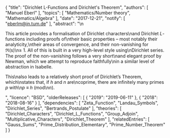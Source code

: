 {
    "title": "Dirichlet L-Functions and Dirichlet's Theorem",
    "authors": [
        "Manuel Eberl"
    ],
    "topics": [
        "Mathematics/Number theory",
        "Mathematics/Algebra"
    ],
    "date": "2017-12-21",
    "notify": [
        "eberlm@in.tum.de"
    ],
    "abstract": "\n<p>This article provides a formalisation of Dirichlet characters\nand Dirichlet <em>L</em>-functions including proofs of\ntheir basic properties &ndash; most notably their analyticity,\ntheir areas of convergence, and their non-vanishing for &Re;(s)\n&ge; 1. All of this is built in a very high-level style using\nDirichlet series. The proof of the non-vanishing follows a very short\nand elegant proof by Newman, which we attempt to reproduce faithfully\nin a similar level of abstraction in Isabelle.</p> <p>This\nalso leads to a relatively short proof of Dirichlet’s Theorem, which\nstates that, if <em>h</em> and <em>n</em> are\ncoprime, there are infinitely many primes <em>p</em> with\n<em>p</em> &equiv; <em>h</em> (mod\n<em>n</em>).</p>",
    "licence": "BSD",
    "olderReleases": [
        {
            "2019": "2019-06-11"
        },
        {
            "2018": "2018-08-16"
        }
    ],
    "dependencies": [
        "Zeta_Function",
        "Landau_Symbols",
        "Dirichlet_Series",
        "Bertrands_Postulate"
    ],
    "theories": [
        "Dirichlet_Characters",
        "Dirichlet_L_Functions",
        "Group_Adjoin",
        "Multiplicative_Characters",
        "Dirichlet_Theorem"
    ],
    "relatedEntries": [
        "Gauss_Sums",
        "Prime_Distribution_Elementary",
        "Prime_Number_Theorem"
    ]
}